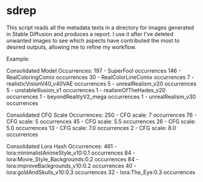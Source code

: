 # sdrep
This script reads all the metadata texts in a directory for images generated in Stable Diffusion and produces a report. I use it after I've deleted unwanted images to see which aspects have contributed the most to desired outputs, allowing me to refine my workflow.

Example:

Consolidated Model Occurrences:
197 - SuperFool occurrences
146 - RealColoringComix occurrences
30 - RealColorLineComix occurrences
7 - realisticVisionV40_v40VAE occurrences
5 - unrealRealism_v20 occurrences
5 - unstableIllusion_v1 occurrences
1 - realismOfTheHades_v20 occurrences
1 - beyondRealityV2_mega occurrences
1 - unrealRealism_v30 occurrences

Consolidated CFG Scale Occurrences:
250 - CFG scale: 7 occurrences
76 - CFG scale: 5 occurrences
45 - CFG scale: 5.5 occurrences
26 - CFG scale: 5.0 occurrences
13 - CFG scale: 7.0 occurrences
2 - CFG scale: 8.0 occurrences

Consolidated Lora Hash Occurrences:
461 - lora:minimalistAnimeStyle_v10:0.1 occurrences
84 - lora:Movie_Style_Backgrounds:0.2 occurrences
84 - lora:improveBackgrounds_v10:0.2 occurrences
40 - lora:goldAndSkulls_v10:0.3 occurrences
32 - lora:The_Eye:0.3 occurrences



